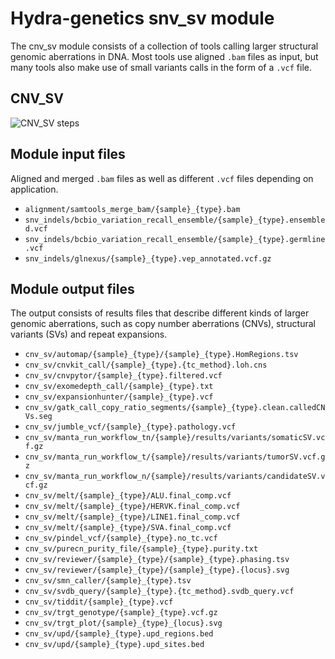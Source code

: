 # Hydra-genetics snv_sv module
The cnv_sv module consists of a collection of tools calling larger structural genomic aberrations in DNA. Most tools use aligned `.bam` files as input, but many tools also make use of small variants calls in the form of a `.vcf` file.

## CNV_SV

![CNV_SV steps](images/cnv_sv_dag.svg)

## Module input files
Aligned and merged `.bam` files as well as different `.vcf` files depending on application.

* `alignment/samtools_merge_bam/{sample}_{type}.bam`
* `snv_indels/bcbio_variation_recall_ensemble/{sample}_{type}.ensembled.vcf`
* `snv_indels/bcbio_variation_recall_ensemble/{sample}_{type}.germline.vcf`
* `snv_indels/glnexus/{sample}_{type}.vep_annotated.vcf.gz`

## Module output files
The output consists of results files that describe different kinds of larger genomic aberrations, such as copy number aberrations (CNVs), structural variants (SVs) and repeat expansions.

* `cnv_sv/automap/{sample}_{type}/{sample}_{type}.HomRegions.tsv`
* `cnv_sv/cnvkit_call/{sample}_{type}.{tc_method}.loh.cns`
* `cnv_sv/cnvpytor/{sample}_{type}.filtered.vcf`
* `cnv_sv/exomedepth_call/{sample}_{type}.txt`
* `cnv_sv/expansionhunter/{sample}_{type}.vcf`
* `cnv_sv/gatk_call_copy_ratio_segments/{sample}_{type}.clean.calledCNVs.seg`
* `cnv_sv/jumble_vcf/{sample}_{type}.pathology.vcf`
* `cnv_sv/manta_run_workflow_tn/{sample}/results/variants/somaticSV.vcf.gz`
* `cnv_sv/manta_run_workflow_t/{sample}/results/variants/tumorSV.vcf.gz`
* `cnv_sv/manta_run_workflow_n/{sample}/results/variants/candidateSV.vcf.gz`
* `cnv_sv/melt/{sample}_{type}/ALU.final_comp.vcf`
* `cnv_sv/melt/{sample}_{type}/HERVK.final_comp.vcf`
* `cnv_sv/melt/{sample}_{type}/LINE1.final_comp.vcf`
* `cnv_sv/melt/{sample}_{type}/SVA.final_comp.vcf`
* `cnv_sv/pindel_vcf/{sample}_{type}.no_tc.vcf`
* `cnv_sv/purecn_purity_file/{sample}_{type}.purity.txt`
* `cnv_sv/reviewer/{sample}_{type}/{sample}_{type}.phasing.tsv`
* `cnv_sv/reviewer/{sample}_{type}/{sample}_{type}.{locus}.svg`
* `cnv_sv/smn_caller/{sample}_{type}.tsv`
* `cnv_sv/svdb_query/{sample}_{type}.{tc_method}.svdb_query.vcf`
* `cnv_sv/tiddit/{sample}_{type}.vcf`
* `cnv_sv/trgt_genotype/{sample}_{type}.vcf.gz`
* `cnv_sv/trgt_plot/{sample}_{type}_{locus}.svg`
* `cnv_sv/upd/{sample}_{type}.upd_regions.bed`
* `cnv_sv/upd/{sample}_{type}.upd_sites.bed`